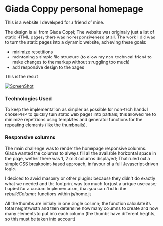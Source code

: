 Giada Coppy personal homepage
=============================

This is a website I developed for a friend of mine.

The design is all from Giada Coppi; The website was originally just a list of static HTML pages; there was no responsiveness at all.
The work I did was to turn the static pages into a dynamic website, achieving these goals:

- minimize repetitions
- maintaning a simple file structure (to allow my non-technical friend to make changes to the markup without struggling too much)
- add responsive design to the pages

This is the result

[![ScreenShot](https://raw.github.com/dmolin/www.giadacoppi.com/master/README/github_giadacoppi.png)](http://www.davidemolin.com/labs/www.giadacoppi.com)

### Technologies Used ###

To keep the implementation as simpler as possible for non-tech hands I chose PHP to quickly turn static web pages into partials; this allowed me to minimize repetitions using templates and generator functions for the repeating elements (like the thumbnails).

### Responsive columns ###

The main challenge was to render the homepage responsive columns. Giada wanted the columns to always fill all the available horizontal space in the page, wether there was 1, 2 or 3 columns displayed; That ruled out a simple CSS breakpoint-based approach, in favour of a full Javascript-driven logic.

I decided to avoid masonry or other plugins because they didn't do exactly what we needed and the footprint was too much for just a unique use case; I opted for a custom implementation, that you can find in the <i>rebuildColumns</i> functions within js/home.js

All the thumbs are initially in one single column; the function calculate its total height/width and then determine how many columns to create and how many elements to put into each column (the thumbs have different heights, so this must be taken into account)
